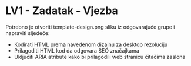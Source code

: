 # LV1 - Zadatak - Vjezba

Potrebno je otvoriti template-design.png sliku iz odgovarajuće grupe i napraviti sljedeće:

- Kodirati HTML prema navedenom dizajnu za desktop rezoluciju
- Prilagoditi HTML kod da odgovara SEO značajkama
- Uključiti ARIA atribute kako bi prilagodili web stranicu čitačima zaslona